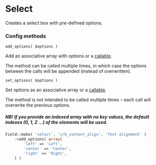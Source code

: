 # Select

Creates a select box with pre-defined options.

### Config methods

`add_options( $options )`

Add an associative array with options or a [callable](http://php.net/manual/en/language.types.callable.php). 

The method can be called multiple times, in which case the options between the calls will be appended (instead of overwritten).

`set_options( $options )`

Set options as an associative array or a [callable](http://php.net/manual/en/language.types.callable.php). 

The method is not intended to be called multiple times – each call will overwrite the previous options.

##### NB! If you provide an indexed array with no key values, the default indexes **(0, 1, 2 …)** of the elements will be used.

```php
Field::make( 'select', 'crb_content_align', 'Text alignment' )
	->add_options( array(
		'left' => 'Left',
		'center' => 'Center',
		'right' => 'Right',
	) )
```